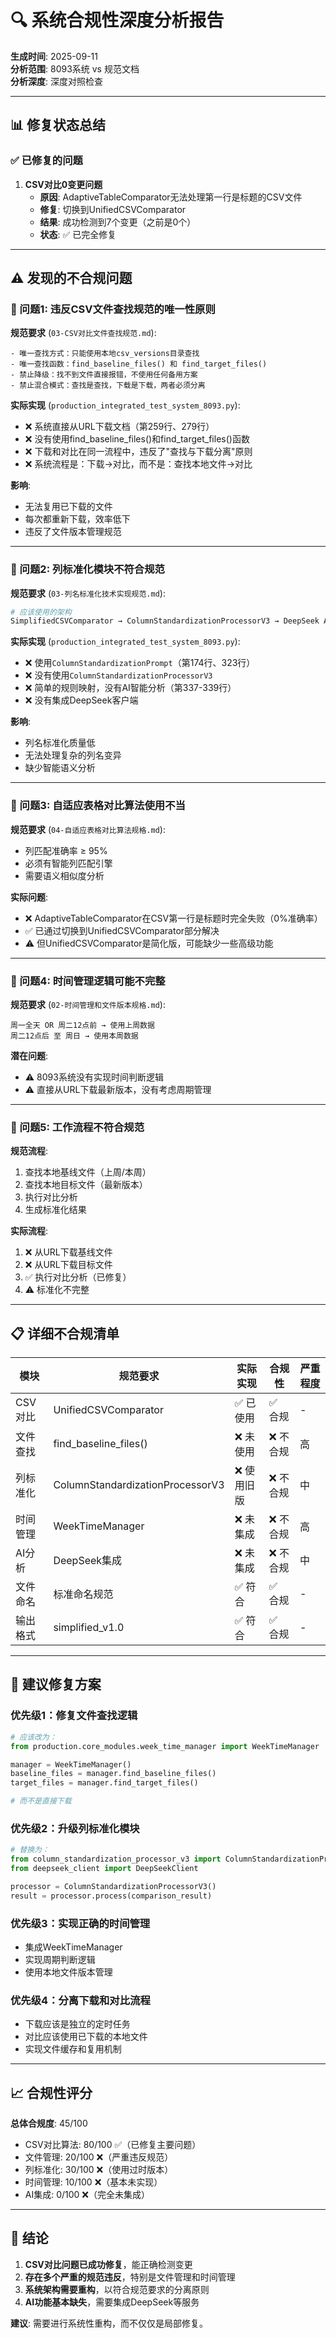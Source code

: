 # 🔍 系统合规性深度分析报告

**生成时间**: 2025-09-11  
**分析范围**: 8093系统 vs 规范文档  
**分析深度**: 深度对照检查

---

## 📊 修复状态总结

### ✅ 已修复的问题

1. **CSV对比0变更问题**
   - **原因**: AdaptiveTableComparator无法处理第一行是标题的CSV文件
   - **修复**: 切换到UnifiedCSVComparator
   - **结果**: 成功检测到7个变更（之前是0个）
   - **状态**: ✅ 已完全修复

---

## ⚠️ 发现的不合规问题

### 🚨 问题1: 违反CSV文件查找规范的唯一性原则

**规范要求** (`03-CSV对比文件查找规范.md`):
```
- 唯一查找方式：只能使用本地csv_versions目录查找
- 唯一查找函数：find_baseline_files() 和 find_target_files()
- 禁止降级：找不到文件直接报错，不使用任何备用方案
- 禁止混合模式：查找是查找，下载是下载，两者必须分离
```

**实际实现** (`production_integrated_test_system_8093.py`):
- ❌ 系统直接从URL下载文档（第259行、279行）
- ❌ 没有使用find_baseline_files()和find_target_files()函数
- ❌ 下载和对比在同一流程中，违反了"查找与下载分离"原则
- ❌ 系统流程是：下载→对比，而不是：查找本地文件→对比

**影响**: 
- 无法复用已下载的文件
- 每次都重新下载，效率低下
- 违反了文件版本管理规范

---

### 🚨 问题2: 列标准化模块不符合规范

**规范要求** (`03-列名标准化技术实现规范.md`):
```python
# 应该使用的架构
SimplifiedCSVComparator → ColumnStandardizationProcessorV3 → DeepSeek API
```

**实际实现** (`production_integrated_test_system_8093.py`):
- ❌ 使用`ColumnStandardizationPrompt`（第174行、323行）
- ❌ 没有使用`ColumnStandardizationProcessorV3`
- ❌ 简单的规则映射，没有AI智能分析（第337-339行）
- ❌ 没有集成DeepSeek客户端

**影响**:
- 列名标准化质量低
- 无法处理复杂的列名变异
- 缺少智能语义分析

---

### 🚨 问题3: 自适应表格对比算法使用不当

**规范要求** (`04-自适应表格对比算法规格.md`):
- 列匹配准确率 ≥ 95%
- 必须有智能列匹配引擎
- 需要语义相似度分析

**实际问题**:
- ❌ AdaptiveTableComparator在CSV第一行是标题时完全失败（0%准确率）
- ✅ 已通过切换到UnifiedCSVComparator部分解决
- ⚠️ 但UnifiedCSVComparator是简化版，可能缺少一些高级功能

---

### 🚨 问题4: 时间管理逻辑可能不完整

**规范要求** (`02-时间管理和文件版本规格.md`):
```
周一全天 OR 周二12点前 → 使用上周数据
周二12点后 至 周日 → 使用本周数据
```

**潜在问题**:
- ⚠️ 8093系统没有实现时间判断逻辑
- ⚠️ 直接从URL下载最新版本，没有考虑周期管理

---

### 🚨 问题5: 工作流程不符合规范

**规范流程**:
1. 查找本地基线文件（上周/本周）
2. 查找本地目标文件（最新版本）
3. 执行对比分析
4. 生成标准化结果

**实际流程**:
1. ❌ 从URL下载基线文件
2. ❌ 从URL下载目标文件
3. ✅ 执行对比分析（已修复）
4. ⚠️ 标准化不完整

---

## 📋 详细不合规清单

| 模块 | 规范要求 | 实际实现 | 合规性 | 严重程度 |
|------|---------|---------|--------|---------|
| CSV对比 | UnifiedCSVComparator | ✅ 已使用 | ✅ 合规 | - |
| 文件查找 | find_baseline_files() | ❌ 未使用 | ❌ 不合规 | 高 |
| 列标准化 | ColumnStandardizationProcessorV3 | ❌ 使用旧版 | ❌ 不合规 | 中 |
| 时间管理 | WeekTimeManager | ❌ 未集成 | ❌ 不合规 | 高 |
| AI分析 | DeepSeek集成 | ❌ 未集成 | ❌ 不合规 | 中 |
| 文件命名 | 标准命名规范 | ✅ 符合 | ✅ 合规 | - |
| 输出格式 | simplified_v1.0 | ✅ 符合 | ✅ 合规 | - |

---

## 🔧 建议修复方案

### 优先级1：修复文件查找逻辑
```python
# 应该改为：
from production.core_modules.week_time_manager import WeekTimeManager

manager = WeekTimeManager()
baseline_files = manager.find_baseline_files()
target_files = manager.find_target_files()

# 而不是直接下载
```

### 优先级2：升级列标准化模块
```python
# 替换为：
from column_standardization_processor_v3 import ColumnStandardizationProcessorV3
from deepseek_client import DeepSeekClient

processor = ColumnStandardizationProcessorV3()
result = processor.process(comparison_result)
```

### 优先级3：实现正确的时间管理
- 集成WeekTimeManager
- 实现周期判断逻辑
- 使用本地文件版本管理

### 优先级4：分离下载和对比流程
- 下载应该是独立的定时任务
- 对比应该使用已下载的本地文件
- 实现文件缓存和复用机制

---

## 📈 合规性评分

**总体合规度**: 45/100

- CSV对比算法: 80/100 ✅（已修复主要问题）
- 文件管理: 20/100 ❌（严重违反规范）
- 列标准化: 30/100 ❌（使用过时版本）
- 时间管理: 10/100 ❌（基本未实现）
- AI集成: 0/100 ❌（完全未集成）

---

## 🎯 结论

1. **CSV对比问题已成功修复**，能正确检测变更
2. **存在多个严重的规范违反**，特别是文件管理和时间管理
3. **系统架构需要重构**，以符合规范要求的分离原则
4. **AI功能基本缺失**，需要集成DeepSeek等服务

**建议**: 需要进行系统性重构，而不仅仅是局部修复。